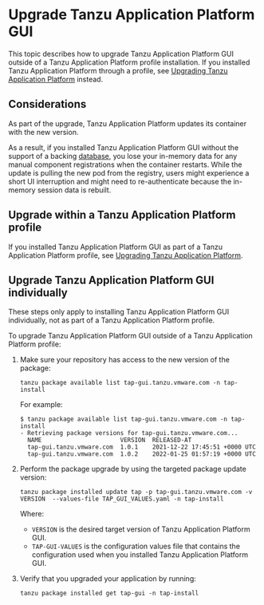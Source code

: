 # Upgrade Tanzu Application Platform GUI

This topic describes how to upgrade Tanzu Application Platform GUI outside of a
Tanzu Application Platform profile installation.
If you installed Tanzu Application Platform through a profile, see
[Upgrading Tanzu Application Platform](../upgrading.md) instead.

## <a id="considerations"></a> Considerations

As part of the upgrade, Tanzu Application Platform updates its container with the new version.

As a result, if you installed Tanzu Application Platform GUI without the support of a backing
[database](database.md), you lose your in-memory data for any manual component registrations
when the container restarts.
While the update is pulling the new pod from the registry, users might experience a short UI
interruption and might need to re-authenticate because the in-memory session data is rebuilt.

## <a id="upgrade-profile"></a> Upgrade within a Tanzu Application Platform profile

If you installed Tanzu Application Platform GUI as part of a Tanzu Application Platform profile,
see [Upgrading Tanzu Application Platform](../upgrading.md).

## <a id="upgrade-component"></a> Upgrade Tanzu Application Platform GUI individually

These steps only apply to installing Tanzu Application Platform GUI individually, not as part of a
Tanzu Application Platform profile.

To upgrade Tanzu Application Platform GUI outside of a Tanzu Application Platform profile:

1. Make sure your repository has access to the new version of the package:

    ```console
    tanzu package available list tap-gui.tanzu.vmware.com -n tap-install
    ```

    For example:

    ```console
    $ tanzu package available list tap-gui.tanzu.vmware.com -n tap-install
    - Retrieving package versions for tap-gui.tanzu.vmware.com...
      NAME                      VERSION  RELEASED-AT
      tap-gui.tanzu.vmware.com  1.0.1    2021-12-22 17:45:51 +0000 UTC
      tap-gui.tanzu.vmware.com  1.0.2    2022-01-25 01:57:19 +0000 UTC
    ```

2. Perform the package upgrade by using the targeted package update version:

    ```console
    tanzu package installed update tap -p tap-gui.tanzu.vmware.com -v VERSION  --values-file TAP_GUI_VALUES.yaml -n tap-install
    ```

    Where:

    - `VERSION` is the desired target version of Tanzu Application Platform GUI.
    - `TAP-GUI-VALUES` is the configuration values file that contains the configuration used when you
      installed Tanzu Application Platform GUI.

3. Verify that you upgraded your application by running:

    ```console
    tanzu package installed get tap-gui -n tap-install
    ```
